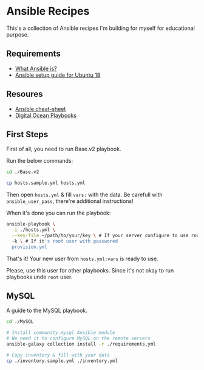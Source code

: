 # Ansible Recipes

This's a collection of Ansible recipes I'm building for myself for educational purpose.

## Requirements

* [What Ansible is?](https://www.youtube.com/watch?v=1id6ERvfozo)
* [Ansible setup guide for Ubuntu 18](https://www.digitalocean.com/community/tutorials/how-to-install-and-configure-ansible-on-ubuntu-18-04)

## Resoures

* [Ansible cheat-sheet](https://www.digitalocean.com/community/cheatsheets/how-to-use-ansible-cheat-sheet-guide)
* [Digital Ocean Playbooks](https://github.com/do-community/ansible-playbooks)

## First Steps

First of all, you need to run Base.v2 playbook.

Run the below commands:

```bash
cd ./Base.v2

cp hosts.sample.yml hosts.yml
```

Then open `hosts.yml` & fill `vars:` with the data. Be carefull with `ansible_user_pass`, there're additional instructions!

When it's done you can run the playbook:

```bash
ansible-playbook \
  -i ./hosts.yml \
  --key-file ~/path/to/your/key \ # If your server configure to use root with key
  -k \ # If it's root user with passwored
  provision.yml
```

That's it! Your new user from `hosts.yml:vars` is ready to use.

Please, use this user for other playbooks. Since it's not okay to run playbooks unde `root` user.

## MySQL

A guide to the MySQL playbook.

```bash
cd ./MySQL

# Install community.mysql Ansible module
# We need it to configure MySQL on the remote servers
ansible-galaxy collection install -r ./requirements.yml

# Copy inventory & fill with your data
cp ./inventory.sample.yml ./inventory.yml 
```
